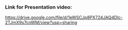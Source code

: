 ### Link for Presentation video: 

https://drive.google.com/file/d/1eWSCJp8PX724JAQ4Dlc-2TJmX9s7cnWM/view?usp=sharing
